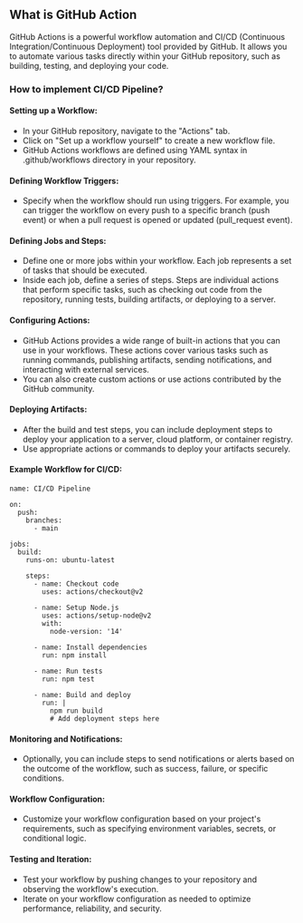 ## What is GitHub Action
GitHub Actions is a powerful workflow automation and CI/CD (Continuous Integration/Continuous Deployment) tool provided by GitHub. It allows you to automate various tasks directly within your GitHub repository, such as building, testing, and deploying your code.

### How to implement CI/CD Pipeline?

#### Setting up a Workflow:
- In your GitHub repository, navigate to the "Actions" tab.
- Click on "Set up a workflow yourself" to create a new workflow file.
- GitHub Actions workflows are defined using YAML syntax in .github/workflows directory in your repository.

#### Defining Workflow Triggers:
- Specify when the workflow should run using triggers. For example, you can trigger the workflow on every push to a specific branch (push event) or when a pull request is opened or updated (pull_request event).

#### Defining Jobs and Steps:
- Define one or more jobs within your workflow. Each job represents a set of tasks that should be executed.
- Inside each job, define a series of steps. Steps are individual actions that perform specific tasks, such as checking out code from the repository, running tests, building artifacts, or deploying to a server.

#### Configuring Actions:
- GitHub Actions provides a wide range of built-in actions that you can use in your workflows. These actions cover various tasks such as running commands, publishing artifacts, sending notifications, and interacting with external services.
- You can also create custom actions or use actions contributed by the GitHub community.
#### Deploying Artifacts:
- After the build and test steps, you can include deployment steps to deploy your application to a server, cloud platform, or container registry.
- Use appropriate actions or commands to deploy your artifacts securely.
#### Example Workflow for CI/CD:
```
name: CI/CD Pipeline

on:
  push:
    branches:
      - main

jobs:
  build:
    runs-on: ubuntu-latest

    steps:
      - name: Checkout code
        uses: actions/checkout@v2

      - name: Setup Node.js
        uses: actions/setup-node@v2
        with:
          node-version: '14'

      - name: Install dependencies
        run: npm install

      - name: Run tests
        run: npm test

      - name: Build and deploy
        run: |
          npm run build
          # Add deployment steps here
```

#### Monitoring and Notifications:
- Optionally, you can include steps to send notifications or alerts based on the outcome of the workflow, such as success, failure, or specific conditions.

#### Workflow Configuration:
- Customize your workflow configuration based on your project's requirements, such as specifying environment variables, secrets, or conditional logic.

#### Testing and Iteration:
- Test your workflow by pushing changes to your repository and observing the workflow's execution.
- Iterate on your workflow configuration as needed to optimize performance, reliability, and security.
